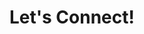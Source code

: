 ---
title: "Let's Connect!"
description: "Message below or find me on socials"
draft: false
bg_image: "images/featue-bg.jpg"
---